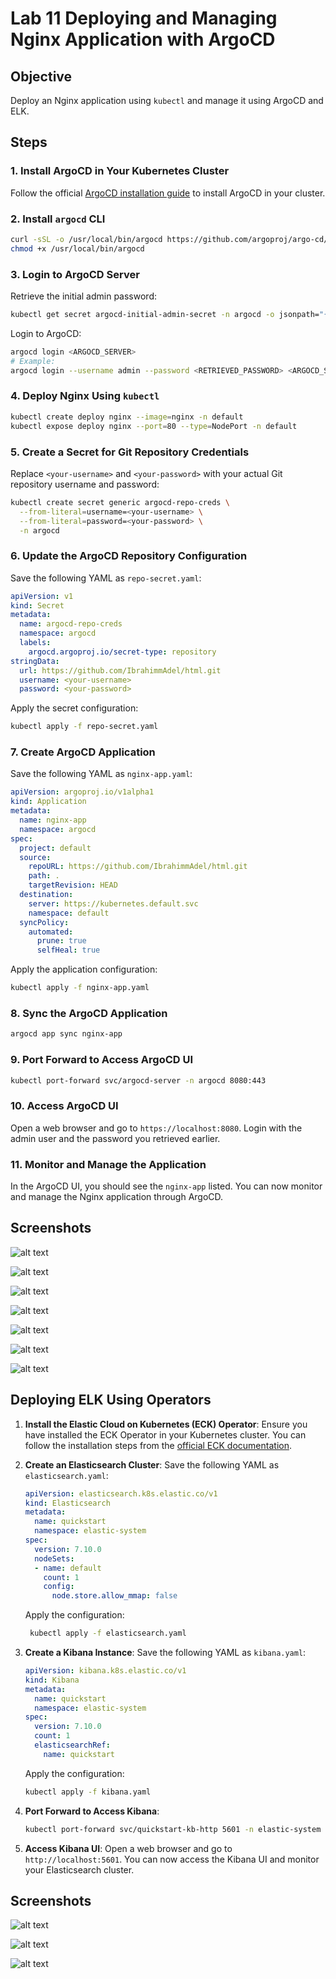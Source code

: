 # Lab 11 Deploying and Managing Nginx Application with ArgoCD

## Objective
Deploy an Nginx application using `kubectl` and manage it using ArgoCD and ELK.

## Steps

### 1. Install ArgoCD in Your Kubernetes Cluster
Follow the official [ArgoCD installation guide](https://argo-cd.readthedocs.io/en/stable/getting_started/) to install ArgoCD in your cluster.

### 2. Install `argocd` CLI
```bash
curl -sSL -o /usr/local/bin/argocd https://github.com/argoproj/argo-cd/releases/download/v2.1.7/argocd-linux-amd64
chmod +x /usr/local/bin/argocd
```

### 3. Login to ArgoCD Server
Retrieve the initial admin password:
```bash
kubectl get secret argocd-initial-admin-secret -n argocd -o jsonpath="{.data.password}" | base64 -d
```

Login to ArgoCD:
```bash
argocd login <ARGOCD_SERVER>
# Example:
argocd login --username admin --password <RETRIEVED_PASSWORD> <ARGOCD_SERVER>
```

### 4. Deploy Nginx Using `kubectl`
```bash
kubectl create deploy nginx --image=nginx -n default
kubectl expose deploy nginx --port=80 --type=NodePort -n default
```

### 5. Create a Secret for Git Repository Credentials
Replace `<your-username>` and `<your-password>` with your actual Git repository username and password:
```bash
kubectl create secret generic argocd-repo-creds \
  --from-literal=username=<your-username> \
  --from-literal=password=<your-password> \
  -n argocd
```

### 6. Update the ArgoCD Repository Configuration
Save the following YAML as `repo-secret.yaml`:
```yaml
apiVersion: v1
kind: Secret
metadata:
  name: argocd-repo-creds
  namespace: argocd
  labels:
    argocd.argoproj.io/secret-type: repository
stringData:
  url: https://github.com/IbrahimmAdel/html.git
  username: <your-username>
  password: <your-password>
```

Apply the secret configuration:
```bash
kubectl apply -f repo-secret.yaml
```

### 7. Create ArgoCD Application
Save the following YAML as `nginx-app.yaml`:
```yaml
apiVersion: argoproj.io/v1alpha1
kind: Application
metadata:
  name: nginx-app
  namespace: argocd
spec:
  project: default
  source:
    repoURL: https://github.com/IbrahimmAdel/html.git
    path: .
    targetRevision: HEAD
  destination:
    server: https://kubernetes.default.svc
    namespace: default
  syncPolicy:
    automated:
      prune: true
      selfHeal: true
```

Apply the application configuration:
```bash
kubectl apply -f nginx-app.yaml
```

### 8. Sync the ArgoCD Application
```bash
argocd app sync nginx-app
```

### 9. Port Forward to Access ArgoCD UI
```bash
kubectl port-forward svc/argocd-server -n argocd 8080:443
```

### 10. Access ArgoCD UI
Open a web browser and go to `https://localhost:8080`. Login with the admin user and the password you retrieved earlier.

### 11. Monitor and Manage the Application
In the ArgoCD UI, you should see the `nginx-app` listed. You can now monitor and manage the Nginx application through ArgoCD.

## Screenshots 

![alt text](screenshots/1.png)

![alt text](screenshots/2.png)

![alt text](screenshots/3.png)

![alt text](screenshots/4.png)

![alt text](screenshots/5.png)

![alt text](screenshots/argocd1.png)

![alt text](screenshots/argocd2.png)

## Deploying ELK Using Operators

1. **Install the Elastic Cloud on Kubernetes (ECK) Operator**:
   Ensure you have installed the ECK Operator in your Kubernetes cluster. You can follow the installation steps from the [official ECK documentation](https://www.elastic.co/guide/en/cloud-on-k8s/current/k8s-deploy-eck.html).

2. **Create an Elasticsearch Cluster**:
   Save the following YAML as `elasticsearch.yaml`:
   ```yaml
   apiVersion: elasticsearch.k8s.elastic.co/v1
   kind: Elasticsearch
   metadata:
     name: quickstart
     namespace: elastic-system
   spec:
     version: 7.10.0
     nodeSets:
     - name: default
       count: 1
       config:
         node.store.allow_mmap: false
   ```

   Apply the configuration:
   
   ```bash
    kubectl apply -f elasticsearch.yaml
   ```

3. **Create a Kibana Instance**:
   Save the following YAML as `kibana.yaml`:
   ```yaml
   apiVersion: kibana.k8s.elastic.co/v1
   kind: Kibana
   metadata:
     name: quickstart
     namespace: elastic-system
   spec:
     version: 7.10.0
     count: 1
     elasticsearchRef:
       name: quickstart
   ```

   Apply the configuration:
   ```bash
   kubectl apply -f kibana.yaml
   ```

4. **Port Forward to Access Kibana**:
   ```bash
   kubectl port-forward svc/quickstart-kb-http 5601 -n elastic-system
   ```

5. **Access Kibana UI**:
   Open a web browser and go to `http://localhost:5601`. You can now access the Kibana UI and monitor your Elasticsearch cluster.

## Screenshots

![alt text](screenshots/elk-create.png)

![alt text](screenshots/elk-create2.png)

![alt text](screenshots/elk-create3.png)